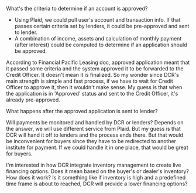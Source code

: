 What's the criteria to determine if an account is approved?
- Using Plaid, we could pull user's account and transaction info. If that passes certain criteria set by lenders, it could be pre-approved and sent to lender.
- A combination of income, assets and calculation of monthly payment (after interest) could be computed to determine if an application should be approved. 

According to Financial Pacific Leasing doc, approved application meant that it passed some criteria and the system approved it to be forwarded to the Credit Officer. It doesn't mean it is finalized. So my wonder since DCR's main strength is simple and fast process, if we have to wait for Credit Officer to approve it, then it wouldn't make sense. My guess is that when the application is in 'Approved' status and sent to the Credit Officer, it's already pre-approved. 

What happens after the approved application is sent to lender? 

Will payments be monitored and handled by DCR or lenders? Depends on the answer, we will use different service from Plaid. But my guess is that DCR will hand it off to lenders and the process ends there. But that would be inconvenient for buyers since they have to be redirected to another institute for payment. If we could handle it in one place, that would be great for buyers.

I'm interested in how DCR integrate inventory management to create live financing options. Does it mean based on the buyer's or dealer's inventory? How does it work? Is it something like if inventory is high and a predefined time frame is about to reached, DCR will provide a lower financing options? 

